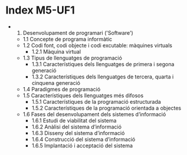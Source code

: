 # Index M5-UF1
+ 1. Desenvolupament de programari ('Software')
  - 1.1 Concepte de programa informàtic
  - 1.2 Codi font, codi objecte i codi excutable: màquines virtuals
    - 1.2.1 Màquina virtual 
  - 1.3 Tipus de llenguatges de programació
    - 1.3.1 Característiques dels llenguatges de primera i segona generació
    - 1.3.2 Característiques dels llenguatges de tercera, quarta i cinquena
generació
  - 1.4 Paradigmes de programació
  - 1.5 Característiques dels llenguatges més difosos
    - 1.5.1 Característiques de la programació estructurada
    - 1.5.2 Característiques de la programació orientada a objectes
  - 1.6 Fases del desenvolupament dels sistemes d’informació
    - 1.6.1 Estudi de viabilitat del sistema
    - 1.6.2 Anàlisi del sistema d’informació
    - 1.6.3 Disseny del sistema d’informació
    - 1.6.4 Construcció del sistema d’informació
    - 1.6.5 Implantació i acceptació del sistema
